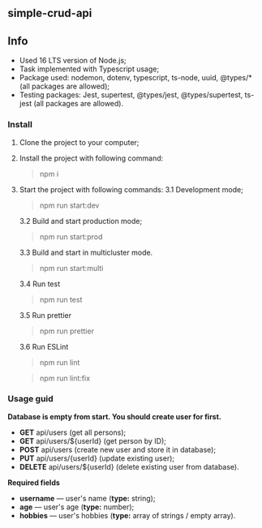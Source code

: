## simple-crud-api

## Info

- Used 16 LTS version of Node.js;
- Task implemented with Typescript usage;
- Package used: nodemon, dotenv, typescript, ts-node, uuid, @types/\* (all packages are allowed);
- Testing packages: Jest, supertest, @types/jest, @types/supertest, ts-jest (all packages are allowed).

### Install

1. Clone the project to your computer;
2. Install the project with following command:
   > npm i
3. Start the project with following commands:
   3.1 Development mode;

   > npm run start:dev

   3.2 Build and start production mode;

   > npm run start:prod

   3.3 Build and start in multicluster mode.

   > npm run start:multi

   3.4 Run test

   > npm run test

   3.5 Run prettier

   > npm run prettier

   3.6 Run ESLint

   > npm run lint

   > npm run lint:fix

### Usage guid

**Database is empty from start. You should create user for first.**

- **GET** api/users (get all persons);
- **GET** api/users/\${userId} (get person by ID);
- **POST** api/users (create new user and store it in database);
- **PUT** api/users/{userId} (update existing user);
- **DELETE** api/users/\${userId} (delete existing user from database).

**Required fields**

- **username** — user's name (**type:** string);
- **age** — user's age (**type:** number);
- **hobbies** — user's hobbies (**type:** array of strings / empty array).

